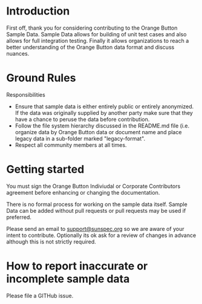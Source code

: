 # Introduction

First off, thank you for considering contributing to the Orange Button Sample Data.  Sample Data allows for building of unit test cases and also allows for full integration testing.  Finally it allows organizations to reach a better understanding of the Orange Button data format and discuss nuances.

# Ground Rules
Responsibilities

* Ensure that sample data is either entirely public or entirely anonymized.  If the data was originally supplied by another party make sure that they have a chance to peruse the data before contribution.
* Follow the file system hierarchy discussed in the README.md file (i.e. organize data by Orange Button data or document name and place legacy data in a sub-folder marked "legacy-format".
* Respect all community members at all times.

# Getting started
You must sign the Orange Button Indiviudal or Corporate Contributors agreement before enhancing or changing the documentation.

There is no formal process for working on the sample data itself.  Sample Data can be added without pull requests or pull requests may be used if preferred.

Please send an email to support@sunspec.org so we are aware of your intent to contribute.  Optionally its ok ask for a review of changes in advance although this is not strictly required.

# How to report inaccurate or incomplete sample data
Please  file a GITHub issue.